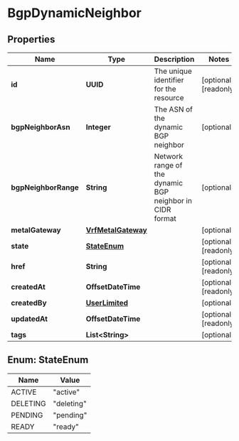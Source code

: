 

# BgpDynamicNeighbor


## Properties

| Name | Type | Description | Notes |
|------------ | ------------- | ------------- | -------------|
|**id** | **UUID** | The unique identifier for the resource |  [optional] [readonly] |
|**bgpNeighborAsn** | **Integer** | The ASN of the dynamic BGP neighbor |  [optional] |
|**bgpNeighborRange** | **String** | Network range of the dynamic BGP neighbor in CIDR format |  [optional] |
|**metalGateway** | [**VrfMetalGateway**](VrfMetalGateway.md) |  |  [optional] |
|**state** | [**StateEnum**](#StateEnum) |  |  [optional] [readonly] |
|**href** | **String** |  |  [optional] [readonly] |
|**createdAt** | **OffsetDateTime** |  |  [optional] [readonly] |
|**createdBy** | [**UserLimited**](UserLimited.md) |  |  [optional] |
|**updatedAt** | **OffsetDateTime** |  |  [optional] [readonly] |
|**tags** | **List&lt;String&gt;** |  |  [optional] |



## Enum: StateEnum

| Name | Value |
|---- | -----|
| ACTIVE | &quot;active&quot; |
| DELETING | &quot;deleting&quot; |
| PENDING | &quot;pending&quot; |
| READY | &quot;ready&quot; |



